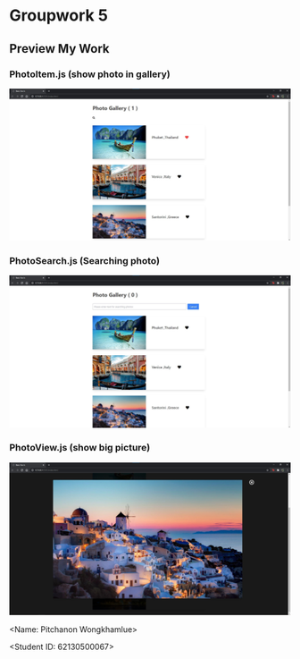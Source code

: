 # Groupwork 5
 
## Preview My Work 

### PhotoItem.js (show photo in gallery)
![alt text](/62130500067_groupwork_5/preview1.jpg?raw=true "Preview1")

### PhotoSearch.js (Searching photo)
![alt text](/62130500067_groupwork_5/preview2.jpg?raw=true "Preview2")

### PhotoView.js (show big picture)
![alt text](/62130500067_groupwork_5/preview3.jpg?raw=true "Preview3")

<Name: Pitchanon Wongkhamlue> 

<Student ID: 62130500067>
